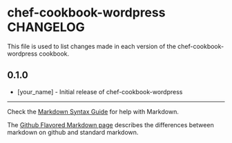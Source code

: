 chef-cookbook-wordpress CHANGELOG
=================================

This file is used to list changes made in each version of the chef-cookbook-wordpress cookbook.

0.1.0
-----
- [your_name] - Initial release of chef-cookbook-wordpress

- - -
Check the [Markdown Syntax Guide](http://daringfireball.net/projects/markdown/syntax) for help with Markdown.

The [Github Flavored Markdown page](http://github.github.com/github-flavored-markdown/) describes the differences between markdown on github and standard markdown.
